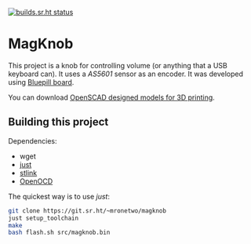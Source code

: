 [![builds.sr.ht status](https://builds.sr.ht/~mronetwo.svg)](https://builds.sr.ht/~mronetwo?)

# MagKnob

This project is a knob for controlling volume (or anything that a USB keyboard can).
It uses a *AS5601* sensor as an encoder. It was developed using
[Bluepill board](https://stm32-base.org/boards/STM32F103C8T6-Blue-Pill.html).

You can download [OpenSCAD designed models for 3D printing](https://git.sr.ht/~mronetwo/magknob-oscad).

## Building this project

Dependencies:

- wget
- [just](https://github.com/casey/just)
- [stlink](https://github.com/stlink-org/stlink)
- [OpenOCD](https://openocd.org/)

The quickest way is to use *just*:

```sh
git clone https://git.sr.ht/~mronetwo/magknob
just setup_toolchain
make
bash flash.sh src/magknob.bin
```
